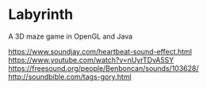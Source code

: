# Labyrinth
A 3D maze game in OpenGL and Java

https://www.soundjay.com/heartbeat-sound-effect.html
https://www.youtube.com/watch?v=nUyrTDvA5SY
https://freesound.org/people/Benboncan/sounds/103628/
http://soundbible.com/tags-gory.html